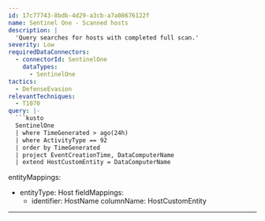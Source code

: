 ```yaml
---
id: 17c77743-8bdb-4d29-a3cb-a7a08676122f
name: Sentinel One - Scanned hosts
description: |
  'Query searches for hosts with completed full scan.'
severity: Low
requiredDataConnectors:
  - connectorId: SentinelOne
    dataTypes:
      - SentinelOne
tactics:
  - DefenseEvasion
relevantTechniques:
  - T1070
query: |-
  ```kusto
  SentinelOne
  | where TimeGenerated > ago(24h)
  | where ActivityType == 92
  | order by TimeGenerated
  | project EventCreationTime, DataComputerName
  | extend HostCustomEntity = DataComputerName
  ```
entityMappings:
  - entityType: Host
    fieldMappings:
      - identifier: HostName
        columnName: HostCustomEntity
---
```


